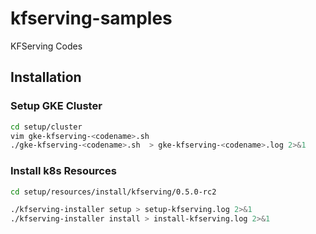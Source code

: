# kfserving-samples
KFServing Codes


## Installation

### Setup GKE Cluster

```bash
cd setup/cluster
vim gke-kfserving-<codename>.sh
./gke-kfserving-<codename>.sh  > gke-kfserving-<codename>.log 2>&1
```

### Install k8s Resources

```bash
cd setup/resources/install/kfserving/0.5.0-rc2

./kfserving-installer setup > setup-kfserving.log 2>&1  
./kfserving-installer install > install-kfserving.log 2>&1  
```